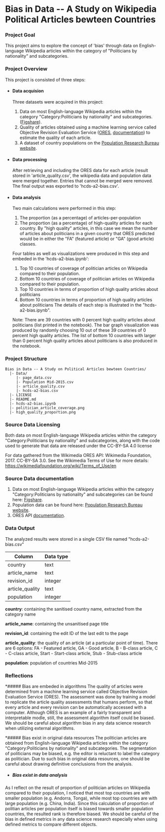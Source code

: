 # Bias in Data -- A Study on Wikipedia Political Articles bewteen Countries

### Project Goal  
This project aims to explore the concept of 'bias' through data on English-language Wikipedia articles within the category of "Politicians by nationality" and subcategories.

### Project Overview  
This project is consisted of three steps:
* #### Data acquision
  Three datasets were acquired in this project:
  1. Data on most English-language Wikipedia articles within the category "Category:Politicians by nationality" and subcategories. ([Figshare](https://figshare.com/articles/Untitled_Item/5513449)). 
  2. Quality of articles obtained using a machine learning service called Objective Revision Evaluation Service ([ORES](https://www.mediawiki.org/wiki/ORES), [documentation](https://ores.wikimedia.org/v3/#!/scoring/get_v3_scores_context_revid_model)) to estimate the quality of each article.
  3. A dataset of country populations on the [Population Research Bureau website](http://www.prb.org/DataFinder/Topic/Rankings.aspx?ind=14).
* #### Data processing 
  After retrieving and including the ORES data for each article (result stored in 'article_quality.csv', the wikipedia data and population data were merged together. Entries that cannot be merged were removed. The final output was exported to 'hcds-a2-bias.csv'.
* #### Data analysis
  Two main calculations were performed in this step:
  1. The proportion (as a percentage) of articles-per-population 
  2. The proportion (as a percentage) of high-quality articles for each country. By "high quality" articles, in this case we mean the number of articles about politicians in a given country that ORES predicted would be in either the "FA" (featured article) or "GA" (good article) classes.

  Four tables as well as visualizations were produced in this step and embeded in the 'hcds-a2-bias.ipynb':
  1. Top 10 countries of coverage of politician articles on Wikipedia compared to their population.
  2. Bottom 10 countries of coverage of politician articles on Wikipedia compared to their population.
  3. Top 10 countries in terms of proportion of high quality articles about politicians
  4. Bottom 10 countries in terms of proportion of high quality articles about politicians
  The details of each step is illustrated in the "hcds-a2-bias.ipynb".  

  Note: There are 39 countries with 0 percent high quality articles about politicians (list printed in the notebook). The bar graph visualization was produced by randomly choosing 10 out of these 39 countries of 0 percent high quality articles. The list of bottom 10 countries with larger than 0 percent high quality articles about politicians is also produced in the notebook. 

### Project Structure
```
Bias in Data -- A Study on Political Articles bewteen Countries/  
  |- Data/  
     |- page_data.csv  
     |- Population Mid-2015.csv   
     |- article_quality.csv
     |- hcds-a2-bias.csv  
  |- LICENSE
  |- README.md
  |- hcds-a2-bias.ipynb
  |- politician_article_coverage.png
  |- high_quality_proportion.png  
```

### Source Data Licensing 
Both data on most English-language Wikipedia articles within the category "Category:Politicians by nationality" and subcategories, along with the code used to generate that data are released under the CC-BY-SA 4.0 license

For data gathered from the Wikimedia ORES API:
Wikimedia Foundation, 2017. CC-BY-SA 3.0.
See the Wikimedia Terms of Use for more details:
https://wikimediafoundation.org/wiki/Terms_of_Use/en

### Source Data documentation
1. Data on most English-language Wikipedia articles within the category "Category:Politicians by nationality" and subcategories can be found here: [Figshare](https://figshare.com/articles/Untitled_Item/5513449). 
2. Population data can be found here: [Population Research Bureau website](http://www.prb.org/DataFinder/Topic/Rankings.aspx?ind=14).
3. ORES API [documentation](https://ores.wikimedia.org/v3/#!/scoring/get_v3_scores_context_revid_model).

### Data Output 
The analyzed results were stored in a single CSV file named "hcds-a2-bias.csv"


|        Column         |       Data type     |
|-----------------------|---------------------|
|    country   	        |         text        |
|    article_name       |         text        |
|    revision_id      	|         integer     |
|    article_quality    |         text        |
|    population         |         integer     |

**country**: containing the sanitised country name, extracted from the category name

**article_name**: containing the unsanitised page title 

**revision_id**: containing the edit ID of the last edit to the page

**article_quality**: the quality of an article (at a particular point of time). There are 6 options: FA - Featured article, GA - Good article, B - B-class article, C - C-class article, Start - Start-class article, Stub - Stub-class article

**population**: population of countries Mid-2015  


### Reflections
*##### Bias are embeded in algorithms
The quality of articles were determined from  a machine learning service called Objective Revision Evaluation Service (ORES). The assessment was done by  training a model to replicate the article quality assessments that humans perform, so that every article and every revision can be automatically accessed with a computer. Although ORES is an example of a fairly transparent and interpretable modle, still, the assessment algorithm itself could be biased. We should be careful about algorithm bias in any data science research when utilizing external algorithms. 

*##### Bias exist in original data resources
The politician articles are obtained from English-language Wikipedia articles within the category "Category:Politicians by nationality" and subcategories. The segmentation of politicians may be biased, e.g. the editor is reluctant to label the category as politician. Due to such bias in original data resources, one should be careful about drawing definitive conclusions from the analysis. 

* ##### Bias exist in data analysis
As I reflect on the result of proportion of politician articles on Wikipedia compared to their population, I noticed that most top countries are with smaller population (e.g. Andorra, Tonga), while most top countries are with large population (e.g. China, India). Since this calculation of proportion of politian articles per population itself is biased towards smaller population countries, the resulted rank is therefore biased. We should be careful of the bias in defined metrics in any data science research especially when using defined metrics to compare different objects. 